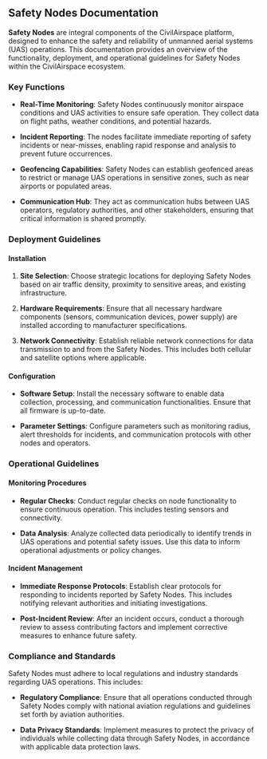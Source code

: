 ## Safety Nodes Documentation

**Safety Nodes** are integral components of the CivilAirspace platform, designed to enhance the safety and reliability of unmanned aerial systems (UAS) operations. This documentation provides an overview of the functionality, deployment, and operational guidelines for Safety Nodes within the CivilAirspace ecosystem.

### Key Functions

- **Real-Time Monitoring**: Safety Nodes continuously monitor airspace conditions and UAS activities to ensure safe operation. They collect data on flight paths, weather conditions, and potential hazards.

- **Incident Reporting**: The nodes facilitate immediate reporting of safety incidents or near-misses, enabling rapid response and analysis to prevent future occurrences.

- **Geofencing Capabilities**: Safety Nodes can establish geofenced areas to restrict or manage UAS operations in sensitive zones, such as near airports or populated areas.

- **Communication Hub**: They act as communication hubs between UAS operators, regulatory authorities, and other stakeholders, ensuring that critical information is shared promptly.

### Deployment Guidelines

#### Installation

1. **Site Selection**: Choose strategic locations for deploying Safety Nodes based on air traffic density, proximity to sensitive areas, and existing infrastructure.

2. **Hardware Requirements**: Ensure that all necessary hardware components (sensors, communication devices, power supply) are installed according to manufacturer specifications.

3. **Network Connectivity**: Establish reliable network connections for data transmission to and from the Safety Nodes. This includes both cellular and satellite options where applicable.

#### Configuration

- **Software Setup**: Install the necessary software to enable data collection, processing, and communication functionalities. Ensure that all firmware is up-to-date.

- **Parameter Settings**: Configure parameters such as monitoring radius, alert thresholds for incidents, and communication protocols with other nodes and operators.

### Operational Guidelines

#### Monitoring Procedures

- **Regular Checks**: Conduct regular checks on node functionality to ensure continuous operation. This includes testing sensors and connectivity.

- **Data Analysis**: Analyze collected data periodically to identify trends in UAS operations and potential safety issues. Use this data to inform operational adjustments or policy changes.

#### Incident Management

- **Immediate Response Protocols**: Establish clear protocols for responding to incidents reported by Safety Nodes. This includes notifying relevant authorities and initiating investigations.

- **Post-Incident Review**: After an incident occurs, conduct a thorough review to assess contributing factors and implement corrective measures to enhance future safety.

### Compliance and Standards

Safety Nodes must adhere to local regulations and industry standards regarding UAS operations. This includes:

- **Regulatory Compliance**: Ensure that all operations conducted through Safety Nodes comply with national aviation regulations and guidelines set forth by aviation authorities.

- **Data Privacy Standards**: Implement measures to protect the privacy of individuals while collecting data through Safety Nodes, in accordance with applicable data protection laws.